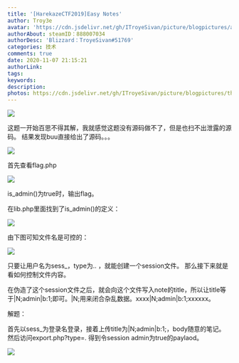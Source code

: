 ```yaml
---
title: '[HarekazeCTF2019]Easy Notes'
author: Troy3e
avatar: 'https://cdn.jsdelivr.net/gh/ITroyeSivan/picture/blogpictures/avatar.jpg'
authorAbout: steamID：888007034
authorDesc: 'Blizzard：TroyeSivan#51769'
categories: 技术
comments: true
date: 2020-11-07 21:15:21
authorLink:
tags:
keywords:
description:
photos: https://cdn.jsdelivr.net/gh/ITroyeSivan/picture/blogpictures/thumb-1920-1111656.jpg
---
```


![](https://cdn.jsdelivr.net/gh/ITroyeSivan/picture/blogpictures/20201107213120.png)

这题一开始百思不得其解，我就感觉这题没有源码做不了，但是也扫不出泄露的源码。
结果发现buu直接给出了源码。。。

![](https://cdn.jsdelivr.net/gh/ITroyeSivan/picture/blogpictures/20201107213305.png)

首先查看flag.php

![](https://cdn.jsdelivr.net/gh/ITroyeSivan/picture/blogpictures/20201107213353.png)

is_admin()为true时，输出flag。

在lib.php里面找到了is_admin()的定义：

![](https://cdn.jsdelivr.net/gh/ITroyeSivan/picture/blogpictures/20201107221252.png)

由下图可知文件名是可控的：

![](https://cdn.jsdelivr.net/gh/ITroyeSivan/picture/blogpictures/20201107233140.png)

只要让用户名为sess_，type为.. ，就能创建一个session文件。
那么接下来就是看如何控制文件内容。

在伪造了这个session文件之后，就会向这个文件写入note的title，所以让title等于|N;admin|b:1;即可。|N;用来闭合杂乱数据。xxxx|N;admin|b:1;xxxxxx。

解题：

首先以sess_为登录名登录，接着上传title为|N;admin|b:1;，body随意的笔记。
然后访问export.php?type=. 得到令session admin为true的paylaod。

![](https://cdn.jsdelivr.net/gh/ITroyeSivan/picture/blogpictures/20201108000738.png)

